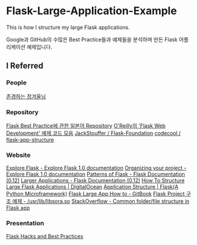 # Flask-Large-Application-Example
This is how I structure my large Flask applications.

Google과 GitHub의 수많은 Best Practice들과 예제들을 분석하며 만든 Flask 어플리케이션 예제입니다.

## I Referred
### People
<a href="https://github.com/JungWinter">존경하는 정겨울님</a>
### Repository
<a href="https://github.com/yoshiya0503/Flask-Best-Practices">Flask Best Practice에 관한 일본어 Repository</a>
<a href="https://github.com/miguelgrinberg/flasky">O'Reilly의 'Flask Web Development' 예제 코드 모음</a>
<a href="https://github.com/JackStouffer/Flask-Foundation">JackStouffer / Flask-Foundation</a>
<a href="https://github.com/codecool/flask-app-structure">codecool / flask-app-structure</a>
### Website
<a href="https://exploreflask.com/en/latest/">Explore Flask - Explore Flask 1.0 documentation</a>
<a href="http://exploreflask.com/en/latest/organizing.html">Organizing your project - Explore Flask 1.0 documentation</a>
<a href="http://flask.pocoo.org/docs/0.12/patterns/">Patterns of Flask - Flask Documentation (0.12)</a>
<a href="http://flask.pocoo.org/docs/0.12/patterns/packages/">Larger Applications - Flask Documentation (0.12)</a>
<a href="https://www.digitalocean.com/community/tutorials/how-to-structure-large-flask-applications">How To Structure Large Flask Applications | DigitalOcean</a>
<a href="http://flask.pocoo.org/snippets/category/application-structure/">Application Structure | Flask(A Python Microframework)</a>
<a href="https://www.gitbook.com/book/ecod/flask-large-app-how-to/details">Flask Large App How to - GitBook</a>
<a href="https://libsora.so/posts/flask-project-structure/">Flask Project 구조 예제 - /usr/lib/libsora.so</a>
<a href="https://stackoverflow.com/questions/14415500/common-folder-file-structure-in-flask-app">StackOverflow - Common folder/file structure in Flask app</a>
### Presentation
<a href="http://slides.skien.cc/flask-hacks-and-best-practices/">Flask Hacks and Best Practices</a>
